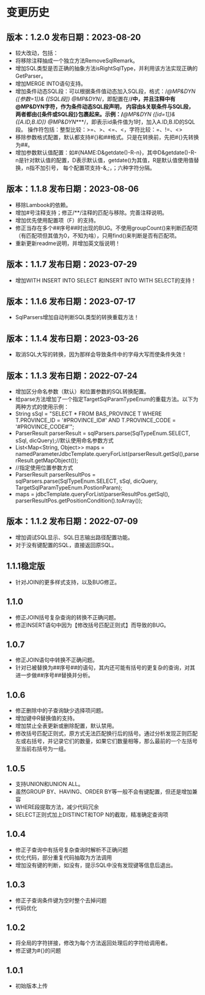 # 变更历史
## 版本：1.2.0  发布日期：2023-08-20
* 较大改动，包括：
* 将移除注释抽成一个独立方法RemoveSqlRemark。
* 增加SQL类型是否正确的抽象方法isRightSqlType，并利用该方法实现正确的GetParser。
* 增加MERGE INTO语句支持。
* 增加条件动态SQL段：可以根据条件值动态加入SQL段，格式：/*@MP&DYN {[参数=1]}& {[SQL段]}  @MP&DYN*/，即配置在/**/中，并且注释中有@MP&DYN字符，作为条件动态SQL段声明，
  内容由&关联条件与SQL段，两者都由{[条件或SQL段]}包裹起来。示例：/***@MP&DYN {[id=1]}& {[A.ID,B.ID]}  @MP&DYN****/，即表示id条件值为1时，加入A.ID,B.ID的SQL段。
  操作符包括：整型比较：>=、>、<=、<，字符比较：=、!=、<>
* 移除参数格式配置，默认都支持#{}和##格式。只是在转换前，先把#{}先转换为##。 
* 增加参数默认值配置：如#{NAME:D&getdate()-R-n}，其中D&getdate()-R-n是针对默认值的配置，D表示默认值，getdate()为其值，R是默认值使用值替换，n指不加引号，
  每个配置项支持-&,;，；六种字符分隔。
## 版本：1.1.8  发布日期：2023-08-06
* 移除Lambook的依赖。
* 增加#号注释支持；修正/**\/注释的匹配与移除。完善注释说明。
* 增加优先使用配置项（F）的支持。  
* 修正当存在多个##序号##时出现的BUG。不使用groupCount()来判断匹配项（有匹配项但其值为0，不知为啥），只用find()来判断是否有匹配项。
* 重新更新readme说明，并增加英文版说明！
## 版本：1.1.7  发布日期：2023-07-29
* 增加WITH INSERT INTO SELECT 和INSERT INTO WITH SELECT的支持！
## 版本：1.1.6  发布日期：2023-07-17
* SqlParsers增加自动判断SQL类型的转换重载方法！
## 版本：1.1.4  发布日期：2023-03-26
* 取消SQL大写的转换，因为那样会导致条件中的字母大写而使条件失效！
## 版本：1.1.3  发布日期：2022-07-24
* 增加区分命名参数（默认）和位置参数的SQL转换配置。
* 给parse方法增加了一个指定TargetSqlParamTypeEnum的重载方法。以下为两种方式的使用示例： 
* String sSql = "SELECT * FROM BAS_PROVINCE T WHERE T.PROVINCE_ID = '#PROVINCE_ID#' AND T.PROVINCE_CODE = '#PROVINCE_CODE#'";
* ParserResult parserResult = sqlParsers.parse(SqlTypeEnum.SELECT, sSql, dicQuery);//默认使用命名参数方式
* List<Map<String, Object>> maps = namedParameterJdbcTemplate.queryForList(parserResult.getSql(),parserResult.getMapObject());
* //指定使用位置参数方式 
* ParserResult parserResultPos = sqlParsers.parse(SqlTypeEnum.SELECT, sSql, dicQuery, TargetSqlParamTypeEnum.PostionParam);
* maps = jdbcTemplate.queryForList(parserResultPos.getSql(), parserResultPos.getPositionCondition().toArray());
## 版本：1.1.2  发布日期：2022-07-09
* 增加调试SQL显示、SQL日志输出路径配置功能。
* 对于没有键配置的SQL，直接返回原SQL。
## 1.1.1稳定版
* 针对JOIN的更多样式支持，以及BUG修正。
## 1.1.0
* 修正JOIN括号复杂查询的转换不正确问题。
* 修正INSERT语句中因为【修改括号匹配正则式】而导致的BUG。
## 1.0.7
* 修正JOIN语句中转换不正确问题。
* 针对已被替换为##序号##的语句，其内还可能有括号的更复杂的查询，对其进一步做##序号##替换并分析。
## 1.0.6
* 修正删除中的子查询缺少选择项问题。
* 增加键中R替换值的支持。
* 增加禁止全表更新或删除配置，默认禁用。
* 修改括号匹配正则式，原方式无法匹配换行后的括号。通过分析发现正则匹配左或右括号，并记录它们的数量，如果它们数量相等，那么最前的一个左括号至当前右括号为一组。
## 1.0.5
* 支持UNION和UNION ALL。
* 虽然GROUP BY、HAVING、ORDER BY等一般不会有键配置，但还是增加兼容
* WHERE段提取方法，减少代码冗余
* SELECT正则式加上DISTINCT和TOP N的截取，精准确定查询项
## 1.0.4
* 修正子查询中有括号复杂查询时解析不正确问题
* 优化代码，部分重复代码抽取为方法调用
* 增加没有键的判断，如没有，提示SQL中没有发现键等信息后退出。
## 1.0.3
* 修正子查询条件键为空时整个去掉问题
* 代码优化
## 1.0.2
* 将全局的字符拼接，修改为每个方法返回处理后的字符给调用者。
* 修正键为#{}的问题
## 1.0.1
* 初始版本上传


